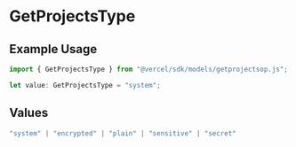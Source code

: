 # GetProjectsType

## Example Usage

```typescript
import { GetProjectsType } from "@vercel/sdk/models/getprojectsop.js";

let value: GetProjectsType = "system";
```

## Values

```typescript
"system" | "encrypted" | "plain" | "sensitive" | "secret"
```